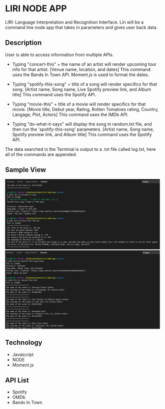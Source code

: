
# LIRI NODE APP
LIRI: Language Interpretation and Recognition Interface. 
Liri will be a command line node app that takes in parameters and gives user back data.

## Description
User is able to access information from multiple APIs.

+ Typing "concert-this" + the name of an artist will render upcoming tour info for that artist. [Venue name, location, and dates] This command uses the Bands In Town API. Moment.js is used to format the dates.

+ Typing "spotify-this-song" + title of a song will render specifics for that song. [Artist name, Song name, Live Spotify preview link, and Album title] This command uses the Spotify API.

+ Typing "movie-this" + title of a movie will render specifics for that movie. [Movie title, Debut year, Rating, Rotten Tomatoes rating, Country, Langage, Plot, Actors] This command uses the IMDb API.

+ Typing "do-what-it-says"  will display the song in random.txt file, and then run the 'spotify-this-song' parameters. [Artist name, Song name, Spotify preview link, and Album title] This command uses the Spotify API.

The data searched in the Terminal is output to a .txt file called log.txt, here all of the commands are appended.
 

## Sample View

![Liri-Node-App Screenshot](/images/screenshot1.jpg/)
![Liri-Node-App Screenshot](/images/screenshot2.jpg/)



## Technology

+ Javascript
+ NODE
+ Moment.js


## API List

+ Spotify
+ OMDb
+ Bands In Town 


